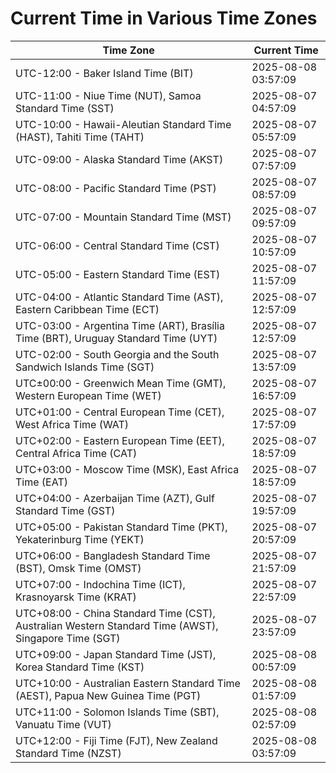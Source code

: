# Current Time in Various Time Zones

| Time Zone | Current Time |
|-----------|--------------|
| UTC-12:00 - Baker Island Time (BIT) | 2025-08-08 03:57:09 |
| UTC-11:00 - Niue Time (NUT), Samoa Standard Time (SST) | 2025-08-07 04:57:09 |
| UTC-10:00 - Hawaii-Aleutian Standard Time (HAST), Tahiti Time (TAHT) | 2025-08-07 05:57:09 |
| UTC-09:00 - Alaska Standard Time (AKST) | 2025-08-07 07:57:09 |
| UTC-08:00 - Pacific Standard Time (PST) | 2025-08-07 08:57:09 |
| UTC-07:00 - Mountain Standard Time (MST) | 2025-08-07 09:57:09 |
| UTC-06:00 - Central Standard Time (CST) | 2025-08-07 10:57:09 |
| UTC-05:00 - Eastern Standard Time (EST) | 2025-08-07 11:57:09 |
| UTC-04:00 - Atlantic Standard Time (AST), Eastern Caribbean Time (ECT) | 2025-08-07 12:57:09 |
| UTC-03:00 - Argentina Time (ART), Brasília Time (BRT), Uruguay Standard Time (UYT) | 2025-08-07 12:57:09 |
| UTC-02:00 - South Georgia and the South Sandwich Islands Time (SGT) | 2025-08-07 13:57:09 |
| UTC±00:00 - Greenwich Mean Time (GMT), Western European Time (WET) | 2025-08-07 16:57:09 |
| UTC+01:00 - Central European Time (CET), West Africa Time (WAT) | 2025-08-07 17:57:09 |
| UTC+02:00 - Eastern European Time (EET), Central Africa Time (CAT) | 2025-08-07 18:57:09 |
| UTC+03:00 - Moscow Time (MSK), East Africa Time (EAT) | 2025-08-07 18:57:09 |
| UTC+04:00 - Azerbaijan Time (AZT), Gulf Standard Time (GST) | 2025-08-07 19:57:09 |
| UTC+05:00 - Pakistan Standard Time (PKT), Yekaterinburg Time (YEKT) | 2025-08-07 20:57:09 |
| UTC+06:00 - Bangladesh Standard Time (BST), Omsk Time (OMST) | 2025-08-07 21:57:09 |
| UTC+07:00 - Indochina Time (ICT), Krasnoyarsk Time (KRAT) | 2025-08-07 22:57:09 |
| UTC+08:00 - China Standard Time (CST), Australian Western Standard Time (AWST), Singapore Time (SGT) | 2025-08-07 23:57:09 |
| UTC+09:00 - Japan Standard Time (JST), Korea Standard Time (KST) | 2025-08-08 00:57:09 |
| UTC+10:00 - Australian Eastern Standard Time (AEST), Papua New Guinea Time (PGT) | 2025-08-08 01:57:09 |
| UTC+11:00 - Solomon Islands Time (SBT), Vanuatu Time (VUT) | 2025-08-08 02:57:09 |
| UTC+12:00 - Fiji Time (FJT), New Zealand Standard Time (NZST) | 2025-08-08 03:57:09 |
